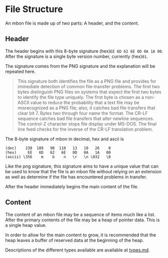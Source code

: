 # File Structure

An mbon file is made up of two parts: A header, and the content.

## Header

The header begins with this 8-byte signature (hex)`EE 6D 62 6E 0D 0A 1A 00`.
After the signature is a single byte version number, currently (hex)`01`.

The signature comes from the PNG signature and the explanation will be repeated
here.

> This signature both identifies the file as a PNG file and provides for
> immediate detection of common file-transfer problems. The first two bytes
> distinguish PNG files on systems that expect the first two bytes to identify
> the file type uniquely. The first byte is chosen as a non-ASCII value to
> reduce the probability that a text file may be misrecognized as a PNG file;
> also, it catches bad file transfers that clear bit 7. Bytes two through four
> name the format. The CR-LF sequence catches bad file transfers that alter
> newline sequences. The control-Z character stops file display under MS-DOS.
> The final line feed checks for the inverse of the CR-LF translation problem. 

The 8-byte signature of mbon in decimal, hex and ascii is

```
(dec)    238  109   98  110   13   10   26    0
(hex)     EE   6D   62   6E   0D   0A   1A   00
(ascii) \356    m    b    n   \r   \n \032   \0
```

Like the png signature, this signature aims to have a unique value that can be
used to know that the file is an mbon file without relying on an extension as
well as determine if the file has encountered problems in transfer.

After the header immediately begins the main content of the file.

## Content

The content of an mbon file may be a sequence of items much like a list. After
the primary contents of the file may be a heap of pointer data. This is a single
heap value.

In order to allow for the main content to grow, it is recommended that the
heap leaves a buffer of reserved data at the beginning of the heap.

Descriptions of the different types available are available at
[types.md](types.md).
